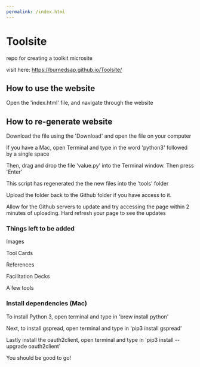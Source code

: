 ```yaml
---
permalink: /index.html
---
```


# Toolsite
repo for creating a toolkit microsite 

visit here: https://burnedsap.github.io/Toolsite/

## How to use the website
Open the 'index.html' file, and navigate through the website


## How to re-generate website
Download the file using the 'Download' and open the file on your computer

If you have a Mac, open Terminal and type in the word 'python3' followed by a single space

Then, drag and drop the file 'value.py' into the Terminal window. Then press 'Enter'

This script has regenerated the the new files into the 'tools' folder

Upload the folder back to the Github folder if you have access to it.

Allow for the Github servers to update and try accessing the page within 2 minutes of uploading. Hard refresh your page to see the updates


### Things left to be added
Images

Tool Cards

References 

Facilitation Decks

A few tools


### Install dependencies (Mac)

To install Python 3, open terminal and type in 'brew install python'

Next, to install gspread, open terminal and type in 'pip3 install gspread'

Lastly install the oauth2client, open terminal and type in 'pip3 install --upgrade oauth2client'

You should be good to go!

